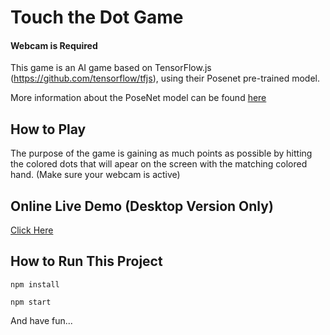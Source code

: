 
# Touch the Dot Game

#### Webcam is Required
This game is an AI game based on TensorFlow.js (https://github.com/tensorflow/tfjs), using their Posenet pre-trained model.

More information about the PoseNet model can be found [here](https://medium.com/tensorflow/real-time-human-pose-estimation-in-the-browser-with-tensorflow-js-7dd0bc881cd5)

## How to Play
The purpose of the game is gaining as much points as possible by hitting the colored dots that will apear on the screen with the matching colored hand. (Make sure your webcam is active)

## Online Live Demo (Desktop Version Only)
[Click Here](https://touch-the-dot.herokuapp.com/)

## How to Run This Project
``` npm install ```

``` npm start ```

And have fun...
